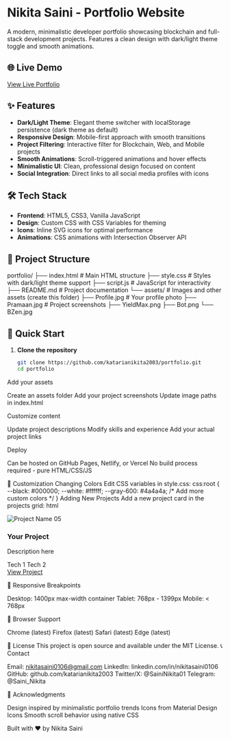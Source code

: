 # Nikita Saini - Portfolio Website

A modern, minimalistic developer portfolio showcasing blockchain and full-stack development projects. Features a clean design with dark/light theme toggle and smooth animations.

## 🌐 Live Demo
[View Live Portfolio](#) <!-- Add your deployed URL here -->

## ✨ Features

- **Dark/Light Theme**: Elegant theme switcher with localStorage persistence (dark theme as default)
- **Responsive Design**: Mobile-first approach with smooth transitions
- **Project Filtering**: Interactive filter for Blockchain, Web, and Mobile projects
- **Smooth Animations**: Scroll-triggered animations and hover effects
- **Minimalistic UI**: Clean, professional design focused on content
- **Social Integration**: Direct links to all social media profiles with icons

## 🛠️ Tech Stack

- **Frontend**: HTML5, CSS3, Vanilla JavaScript
- **Design**: Custom CSS with CSS Variables for theming
- **Icons**: Inline SVG icons for optimal performance
- **Animations**: CSS animations with Intersection Observer API

## 📁 Project Structure
portfolio/
├── index.html          # Main HTML structure
├── style.css          # Styles with dark/light theme support
├── script.js          # JavaScript for interactivity
├── README.md          # Project documentation
└── assets/            # Images and other assets (create this folder)
├── Profile.jpg    # Your profile photo
├── Pramaan.jpg    # Project screenshots
├── YieldMax.png
├── Bot.png
└── BZen.jpg

## 🚀 Quick Start

1. **Clone the repository**
   ```bash
   git clone https://github.com/katarianikita2003/portfolio.git
   cd portfolio

Add your assets

Create an assets folder
Add your project screenshots
Update image paths in index.html


Customize content

Update project descriptions
Modify skills and experience
Add your actual project links


Deploy

Can be hosted on GitHub Pages, Netlify, or Vercel
No build process required - pure HTML/CSS/JS



🎨 Customization
Changing Colors
Edit CSS variables in style.css:
css:root {
    --black: #000000;
    --white: #ffffff;
    --gray-600: #4a4a4a;
    /* Add more custom colors */
}
Adding New Projects
Add a new project card in the projects grid:
html<div class="project-card" data-category="blockchain">
    <div class="project-image">
        <img src="assets/your-project.jpg" alt="Project Name" />
        <span class="project-number">05</span>
    </div>
    <div class="project-content">
        <h3 class="project-title">Your Project</h3>
        <p class="project-description">Description here</p>
        <div class="project-tech">
            <span class="tech-tag">Tech 1</span>
            <span class="tech-tag">Tech 2</span>
        </div>
        <a href="#" class="project-link">View Project</a>
    </div>
</div>
📱 Responsive Breakpoints

Desktop: 1400px max-width container
Tablet: 768px - 1399px
Mobile: < 768px

🔧 Browser Support

Chrome (latest)
Firefox (latest)
Safari (latest)
Edge (latest)

📄 License
This project is open source and available under the MIT License.
📞 Contact

Email: nikitasaini0106@gmail.com
LinkedIn: linkedin.com/in/nikitasaini0106
GitHub: github.com/katarianikita2003
Twitter/X: @SainiNikita01
Telegram: @Saini_Nikita

🙏 Acknowledgments

Design inspired by minimalistic portfolio trends
Icons from Material Design Icons
Smooth scroll behavior using native CSS


Built with ❤️ by Nikita Saini